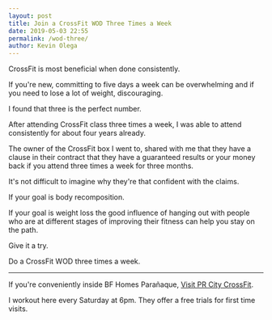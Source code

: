 ```yaml
--- 
layout: post 
title: Join a CrossFit WOD Three Times a Week
date: 2019-05-03 22:55
permalink: /wod-three/ 
author: Kevin Olega 
--- 
```

CrossFit is most beneficial when done consistently.

If you're new, committing to five days a week can be overwhelming and if you need to lose a lot of weight, discouraging.

I found that three is the perfect number.

After attending CrossFit class three times a week, I was able to attend consistently for about four years already.

The owner of the CrossFit box I went to, shared with me that they have a clause in their contract that they have a guaranteed results or your money back if you attend three times a week for three months.

It's not difficult to imagine why they're that confident with the claims.

If your goal is body recomposition.

If your goal is weight loss the good influence of hanging out with people who are at different stages of improving their fitness can help you stay on the path.

Give it a try.

Do a CrossFit WOD three times a week.

---

If you're conveniently inside BF Homes Parañaque, [Visit PR City CrossFit](http://prcitycf.com).

I workout here every Saturday at 6pm. They offer a free trials for first time visits.